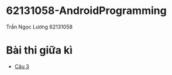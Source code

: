 # 62131058-AndroidProgramming
Trần Ngọc Lương
62131058
# Bài thi giữa kì
  - [Câu 3](https://github.com/luong141102/62131058-AndroidProgramming/tree/main/Cau3_MySelfApp)
